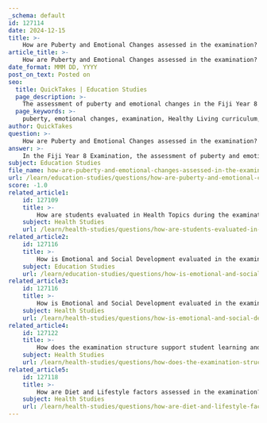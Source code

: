 ```yaml
---
_schema: default
id: 127114
date: 2024-12-15
title: >-
    How are Puberty and Emotional Changes assessed in the examination?
article_title: >-
    How are Puberty and Emotional Changes assessed in the examination?
date_format: MMM DD, YYYY
post_on_text: Posted on
seo:
  title: QuickTakes | Education Studies
  page_description: >-
    The assessment of puberty and emotional changes in the Fiji Year 8 Examination focuses on understanding the physical, emotional, and social changes during adolescence, integrating multiple-choice and structured questions to promote health education and critical thinking.
  page_keywords: >-
    puberty, emotional changes, examination, Healthy Living curriculum, multiple-choice questions, structured questions, health education, coping strategies, critical thinking, developmental stage, adolescence, interpersonal relationships
author: QuickTakes
question: >-
    How are Puberty and Emotional Changes assessed in the examination?
answer: >-
    In the Fiji Year 8 Examination, the assessment of puberty and emotional changes is integrated into the Healthy Living curriculum. This assessment typically includes multiple-choice questions and structured questions that focus on the various physical, emotional, and social changes adolescents experience during puberty.\n\n1. **Multiple-Choice Questions**: These may cover topics such as the biological processes of puberty, the emotional fluctuations that can occur due to hormonal changes, and the social implications of these changes. For example, students might be asked to identify common emotional responses during puberty or the impact of these changes on relationships.\n\n2. **Structured Questions**: These questions often require students to describe strategies for managing emotions and social changes associated with puberty. For instance, students might be asked to outline three effective coping strategies for dealing with heightened emotions or to discuss how to maintain healthy relationships during this transitional period.\n\n3. **Importance of Health Education**: The examination emphasizes the significance of understanding puberty as a critical developmental stage. It aims to equip students with knowledge and skills to navigate the emotional and social challenges they may face, fostering healthy emotional development and interpersonal relationships.\n\n4. **Critical Thinking**: Students are encouraged to apply critical thinking skills to analyze their experiences and the experiences of their peers regarding puberty and emotional changes. This may involve reflecting on how these changes affect their behavior and relationships.\n\nOverall, the assessment of puberty and emotional changes in the Fiji Year 8 Examination is designed to promote awareness and understanding of these critical developmental issues, preparing students for the challenges of adolescence.
subject: Education Studies
file_name: how-are-puberty-and-emotional-changes-assessed-in-the-examination.md
url: /learn/education-studies/questions/how-are-puberty-and-emotional-changes-assessed-in-the-examination
score: -1.0
related_article1:
    id: 127109
    title: >-
        How are students evaluated in Health Topics during the examination?
    subject: Health Studies
    url: /learn/health-studies/questions/how-are-students-evaluated-in-health-topics-during-the-examination
related_article2:
    id: 127116
    title: >-
        How is Emotional and Social Development evaluated in the examination?
    subject: Education Studies
    url: /learn/education-studies/questions/how-is-emotional-and-social-development-evaluated-in-the-examination
related_article3:
    id: 127116
    title: >-
        How is Emotional and Social Development evaluated in the examination?
    subject: Health Studies
    url: /learn/health-studies/questions/how-is-emotional-and-social-development-evaluated-in-the-examination
related_article4:
    id: 127122
    title: >-
        How does the examination structure support student learning and assessment?
    subject: Health Studies
    url: /learn/health-studies/questions/how-does-the-examination-structure-support-student-learning-and-assessment
related_article5:
    id: 127118
    title: >-
        How are Diet and Lifestyle factors assessed in the examination?
    subject: Health Studies
    url: /learn/health-studies/questions/how-are-diet-and-lifestyle-factors-assessed-in-the-examination
---
```


&nbsp;
